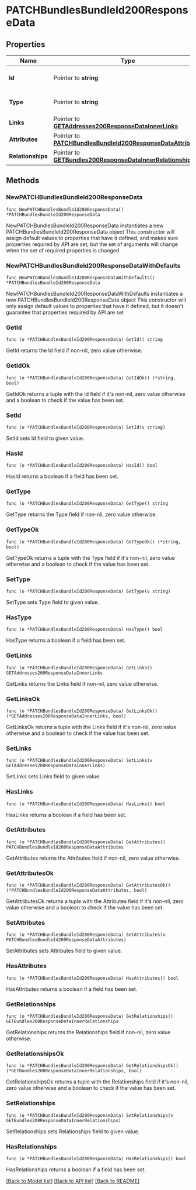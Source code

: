 # PATCHBundlesBundleId200ResponseData

## Properties

Name | Type | Description | Notes
------------ | ------------- | ------------- | -------------
**Id** | Pointer to **string** | The resource&#39;s id | [optional] 
**Type** | Pointer to **string** | The resource&#39;s type | [optional] 
**Links** | Pointer to [**GETAddresses200ResponseDataInnerLinks**](GETAddresses200ResponseDataInnerLinks.md) |  | [optional] 
**Attributes** | Pointer to [**PATCHBundlesBundleId200ResponseDataAttributes**](PATCHBundlesBundleId200ResponseDataAttributes.md) |  | [optional] 
**Relationships** | Pointer to [**GETBundles200ResponseDataInnerRelationships**](GETBundles200ResponseDataInnerRelationships.md) |  | [optional] 

## Methods

### NewPATCHBundlesBundleId200ResponseData

`func NewPATCHBundlesBundleId200ResponseData() *PATCHBundlesBundleId200ResponseData`

NewPATCHBundlesBundleId200ResponseData instantiates a new PATCHBundlesBundleId200ResponseData object
This constructor will assign default values to properties that have it defined,
and makes sure properties required by API are set, but the set of arguments
will change when the set of required properties is changed

### NewPATCHBundlesBundleId200ResponseDataWithDefaults

`func NewPATCHBundlesBundleId200ResponseDataWithDefaults() *PATCHBundlesBundleId200ResponseData`

NewPATCHBundlesBundleId200ResponseDataWithDefaults instantiates a new PATCHBundlesBundleId200ResponseData object
This constructor will only assign default values to properties that have it defined,
but it doesn't guarantee that properties required by API are set

### GetId

`func (o *PATCHBundlesBundleId200ResponseData) GetId() string`

GetId returns the Id field if non-nil, zero value otherwise.

### GetIdOk

`func (o *PATCHBundlesBundleId200ResponseData) GetIdOk() (*string, bool)`

GetIdOk returns a tuple with the Id field if it's non-nil, zero value otherwise
and a boolean to check if the value has been set.

### SetId

`func (o *PATCHBundlesBundleId200ResponseData) SetId(v string)`

SetId sets Id field to given value.

### HasId

`func (o *PATCHBundlesBundleId200ResponseData) HasId() bool`

HasId returns a boolean if a field has been set.

### GetType

`func (o *PATCHBundlesBundleId200ResponseData) GetType() string`

GetType returns the Type field if non-nil, zero value otherwise.

### GetTypeOk

`func (o *PATCHBundlesBundleId200ResponseData) GetTypeOk() (*string, bool)`

GetTypeOk returns a tuple with the Type field if it's non-nil, zero value otherwise
and a boolean to check if the value has been set.

### SetType

`func (o *PATCHBundlesBundleId200ResponseData) SetType(v string)`

SetType sets Type field to given value.

### HasType

`func (o *PATCHBundlesBundleId200ResponseData) HasType() bool`

HasType returns a boolean if a field has been set.

### GetLinks

`func (o *PATCHBundlesBundleId200ResponseData) GetLinks() GETAddresses200ResponseDataInnerLinks`

GetLinks returns the Links field if non-nil, zero value otherwise.

### GetLinksOk

`func (o *PATCHBundlesBundleId200ResponseData) GetLinksOk() (*GETAddresses200ResponseDataInnerLinks, bool)`

GetLinksOk returns a tuple with the Links field if it's non-nil, zero value otherwise
and a boolean to check if the value has been set.

### SetLinks

`func (o *PATCHBundlesBundleId200ResponseData) SetLinks(v GETAddresses200ResponseDataInnerLinks)`

SetLinks sets Links field to given value.

### HasLinks

`func (o *PATCHBundlesBundleId200ResponseData) HasLinks() bool`

HasLinks returns a boolean if a field has been set.

### GetAttributes

`func (o *PATCHBundlesBundleId200ResponseData) GetAttributes() PATCHBundlesBundleId200ResponseDataAttributes`

GetAttributes returns the Attributes field if non-nil, zero value otherwise.

### GetAttributesOk

`func (o *PATCHBundlesBundleId200ResponseData) GetAttributesOk() (*PATCHBundlesBundleId200ResponseDataAttributes, bool)`

GetAttributesOk returns a tuple with the Attributes field if it's non-nil, zero value otherwise
and a boolean to check if the value has been set.

### SetAttributes

`func (o *PATCHBundlesBundleId200ResponseData) SetAttributes(v PATCHBundlesBundleId200ResponseDataAttributes)`

SetAttributes sets Attributes field to given value.

### HasAttributes

`func (o *PATCHBundlesBundleId200ResponseData) HasAttributes() bool`

HasAttributes returns a boolean if a field has been set.

### GetRelationships

`func (o *PATCHBundlesBundleId200ResponseData) GetRelationships() GETBundles200ResponseDataInnerRelationships`

GetRelationships returns the Relationships field if non-nil, zero value otherwise.

### GetRelationshipsOk

`func (o *PATCHBundlesBundleId200ResponseData) GetRelationshipsOk() (*GETBundles200ResponseDataInnerRelationships, bool)`

GetRelationshipsOk returns a tuple with the Relationships field if it's non-nil, zero value otherwise
and a boolean to check if the value has been set.

### SetRelationships

`func (o *PATCHBundlesBundleId200ResponseData) SetRelationships(v GETBundles200ResponseDataInnerRelationships)`

SetRelationships sets Relationships field to given value.

### HasRelationships

`func (o *PATCHBundlesBundleId200ResponseData) HasRelationships() bool`

HasRelationships returns a boolean if a field has been set.


[[Back to Model list]](../README.md#documentation-for-models) [[Back to API list]](../README.md#documentation-for-api-endpoints) [[Back to README]](../README.md)


